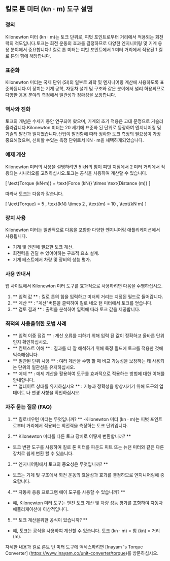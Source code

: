 ## 킬로 톤 미터 (kn · m) 도구 설명

### 정의
Kilonewton 미터 (kn · m)는 토크 단위로, 피벗 포인트로부터 거리에서 적용되는 회전력의 척도입니다.토크는 회전 운동의 효과를 결정하므로 다양한 엔지니어링 및 기계 응용 분야에서 중요합니다.1 킬로 톤 미터는 피벗 포인트에서 1 미터 거리에서 적용된 1 킬로 톤의 힘에 해당합니다.

### 표준화
Kilonewton 미터는 국제 단위 (SI)의 일부로 과학 및 엔지니어링 계산에 사용하도록 표준화됩니다.이 장치는 기계 공학, 자동차 설계 및 구조와 같은 분야에서 널리 허용되므로 다양한 응용 분야의 측정에서 일관성과 정확성을 보장합니다.

### 역사와 진화
토크의 개념은 수세기 동안 연구되어 왔으며, 기계의 초기 적용은 고대 문명으로 거슬러 올라갑니다.Kilonewton 미터는 20 세기에 표준화 된 단위로 등장하여 엔지니어링 및 기술의 발전과 일치했습니다.산업이 발전함에 따라 정확한 토크 측정의 필요성이 가장 중요해졌으며, 신뢰할 수있는 측정 단위로서 KN · m을 채택하게되었습니다.

### 예제 계산
Kilonewton 미터의 사용을 설명하려면 5 kN의 힘이 피벗 지점에서 2 미터 거리에서 적용되는 시나리오를 고려하십시오.토크는 공식을 사용하여 계산할 수 있습니다.

\[ \text{Torque (kN·m)} = \text{Force (kN)} \times \text{Distance (m)} \]

따라서 토크는 다음과 같습니다.

\[ \text{Torque} = 5 \, \text{kN} \times 2 \, \text{m} = 10 \, \text{kN·m} \]

### 장치 사용
Kilonewton 미터는 일반적으로 다음을 포함한 다양한 엔지니어링 애플리케이션에서 사용됩니다.
- 기계 및 엔진에 필요한 토크 계산.
- 회전력을 견딜 수 있어야하는 구조적 요소 설계.
- 기계 테스트에서 차량 및 장비의 성능 평가.

### 사용 안내서
웹 사이트에서 Kilonewton 미터 도구를 효과적으로 사용하려면 다음을 수행하십시오.
1. ** 입력 값 ** : 킬로 톤의 힘을 입력하고 미터의 거리는 지정된 필드로 들어갑니다.
2. ** 계산 ** : "계산"버튼을 클릭하여 킬로 네오 턴 미터에서 토크를 얻습니다.
3. ** 검토 결과 ** : 출력을 분석하여 입력에 따라 토크 값을 제공합니다.

### 최적의 사용을위한 모범 사례
- ** 입력 이중 점검 ** : 계산 오류를 피하기 위해 입력 된 값이 정확하고 올바른 단위인지 확인하십시오.
- ** 컨텍스트 이해 ** : 결과를 더 잘 해석하기 위해 특정 필드에 토크를 적용한 것에 익숙해집니다.
- ** 일관된 단위 사용 ** : 여러 계산을 수행 할 때 비교 가능성을 보장하는 데 사용되는 단위의 일관성을 유지하십시오.
- ** 예제 ** : 예제 계산을 활용하여 도구를 효과적으로 적용하는 방법에 대한 이해를 안내합니다.
- ** 업데이트 상태를 유지하십시오 ** : 기능과 정확성을 향상시키기 위해 도구의 업데이트 나 변경 사항을 확인하십시오.

### 자주 묻는 질문 (FAQ)

1. ** 킬로네우턴 미터는 무엇입니까? **
-Kilonewton 미터 (kn · m)는 피벗 포인트로부터 거리에서 적용되는 회전력을 측정하는 토크 단위입니다.

2. ** Kilonewton 미터를 다른 토크 장치로 어떻게 변환합니까? **
- 토크 변환 도구를 사용하여 킬로 톤 미터를 파운드 피트 또는 뉴턴 미터와 같은 다른 장치로 쉽게 변환 할 수 있습니다.

3. ** 엔지니어링에서 토크의 중요성은 무엇입니까? **
- 토크는 기계 및 구조에서 회전 운동의 효율성과 효과를 결정하므로 엔지니어링에 중요합니다.

4. ** 자동차 응용 프로그램 에이 도구를 사용할 수 있습니까? **
- 예, Kilonewton 미터 도구는 엔진 토크 계산 및 차량 성능 평가를 포함하여 자동차 애플리케이션에 이상적입니다.

5. ** 토크 계산을위한 공식이 있습니까? **
- 예, 토크는 공식을 사용하여 계산할 수 있습니다. 토크 (kn · m) = 힘 (kn) × 거리 (m).

자세한 내용과 킬로 론트 턴 미터 도구에 액세스하려면 [Inayam 's Torque Converter] (https://www.inayam.co/unit-converter/torque)를 방문하십시오.
